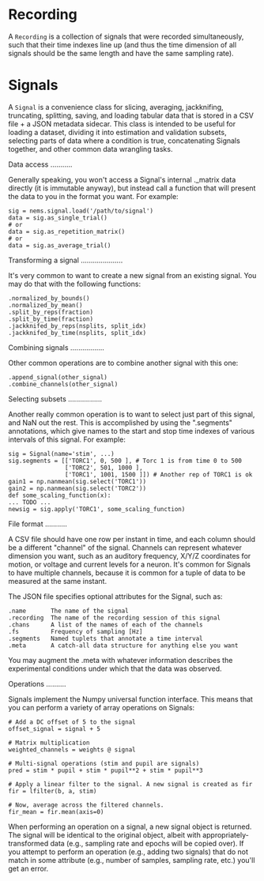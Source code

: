 Recording
=========
A `Recording` is a collection of signals that were recorded simultaneously,
such that their time indexes line up (and thus the time dimension of all
signals should be the same length and have the same sampling rate).

Signals
=======
A `Signal` is a convenience class for slicing, averaging, jackknifing,
truncating, splitting, saving, and loading tabular data that is stored in a CSV
file + a JSON metadata sidecar. This class is intended to be useful for loading
a dataset, dividing it into estimation and validation subsets, selecting parts
of data where a condition is true, concatenating Signals together, and other
common data wrangling tasks.

Data access 
...........

Generally speaking, you won't access a Signal's internal ._matrix data directly
(it is immutable anyway), but instead call a function that will present the
data to you in the format you want. For example:

    sig = nems.signal.load('/path/to/signal')
    data = sig.as_single_trial()
    # or
    data = sig.as_repetition_matrix()
    # or
    data = sig.as_average_trial()

Transforming a signal
.....................

It's very common to want to create a new signal from an existing signal.  You
may do that with the following functions:

    .normalized_by_bounds()
    .normalized_by_mean()
    .split_by_reps(fraction)
    .split_by_time(fraction)
    .jackknifed_by_reps(nsplits, split_idx)
    .jackknifed_by_time(nsplits, split_idx)

Combining signals
.................

Other common operations are to combine another signal with this one:

    .append_signal(other_signal)
    .combine_channels(other_signal)

Selecting subsets
.................

Another really common operation is to want to select just part of this signal,
and NaN out the rest. This is accomplished by using the ".segments"
annotations, which give names to the start and stop time indexes of various
intervals of this signal. For example:

    sig = Signal(name='stim', ...)
    sig.segments = [['TORC1', 0, 500 ], # Torc 1 is from time 0 to 500
                    ['TORC2', 501, 1000 ],
                    ['TORC1', 1001, 1500 ]]) # Another rep of TORC1 is ok
    gain1 = np.nanmean(sig.select('TORC1'))
    gain2 = np.nanmean(sig.select('TORC2'))
    def some_scaling_function(x):
    ... TODO ...
    newsig = sig.apply('TORC1', some_scaling_function)

File format
...........

A CSV file should have one row per instant in time, and each column should be a
different "channel" of the signal. Channels can represent whatever dimension
you want, such as an auditory frequency, X/Y/Z coordinates for motion, or
voltage and current levels for a neuron.  It's common for Signals to have
multiple channels, because it is common for a tuple of data to be measured at
the same instant.

The JSON file specifies optional attributes for the Signal, such as:

    .name       The name of the signal
    .recording  The name of the recording session of this signal
    .chans      A list of the names of each of the channels
    .fs         Frequency of sampling [Hz]
    .segments   Named tuplets that annotate a time interval
    .meta       A catch-all data structure for anything else you want

You may augment the .meta with whatever information describes the experimental
conditions under which that the data was observed.

Operations
..........

Signals implement the Numpy universal function interface. This means that you
can perform a variety of array operations on Signals:

    # Add a DC offset of 5 to the signal
    offset_signal = signal + 5

    # Matrix multiplication
    weighted_channels = weights @ signal

    # Multi-signal operations (stim and pupil are signals)
    pred = stim * pupil + stim * pupil**2 + stim * pupil**3

    # Apply a linear filter to the signal. A new signal is created as fir
    fir = lfilter(b, a, stim)

    # Now, average across the filtered channels.
    fir_mean = fir.mean(axis=0)

When performing an operation on a signal, a new signal object is returned. The
signal will be identical to the original object, albeit with
appropriately-transformed data (e.g., sampling rate and epochs will be copied
over). If you attempt to perform an operation (e.g., adding two signals) that
do not match in some attribute (e.g., number of samples, sampling rate, etc.)
you'll get an error.
